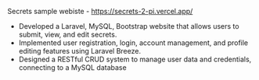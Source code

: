 Secrets
sample webiste - https://secrets-2-pi.vercel.app/

-   Developed a Laravel, MySQL, Bootstrap website that allows users to submit, view, and edit
    secrets.
-   Implemented user registration, login, account management, and profile editing features using
    Laravel Breeze.
-   Designed a RESTful CRUD system to manage user data and credentials, connecting to a
    MySQL database
